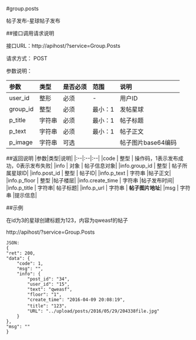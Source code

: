 #group.posts

帖子发布-星球帖子发布

##接口调用请求说明

接口URL：http://apihost/?service=Group.Posts

请求方式： POST

参数说明：

|参数|类型|是否必须|范围|说明|
|:--|:--|:--|:--|:--|
|user_id|整形|必须|-|用户ID|
|group_id  | 整型  | 必须   |               最小：1  |  发帖星球|
|p_title          | 字符串 |必须   |               最小：1  |   帖子标题|
|p_text           | 字符串| 必须  |                最小：1 |  帖子正文|
|p_image|字符串|可选||帖子图片base64编码|

##返回说明
|参数|类型|说明|
|:--|:--|:--|
|code               | 整型 | 操作码，1表示发布成功，0表示发布失败|
|info               | 对象 | 帖子信息对象|
|info.group_id | 整型 | 帖子所属星球ID|
|info.post_id | 整型 | 帖子ID|
|info.p_text         |  字符串 |帖子正文|
|info.p_floor        |  整型  |帖子楼层|
|info.create_time    | 字符串 |帖子发布时间|
|info.p_title         | 字符串| 帖子标题|
|info.p_url | 字符串  | **帖子图片地址**|
|msg               |  字符串 |提示信息|

##示例

在id为3的星球创建标题为123，内容为qweasf的帖子

http://apihost/?service=Group.Posts

    JSON:
    {
    "ret": 200,
    "data": {
        "code": 1,
        "msg": "",
        "info": {
            "post_id": "34",
            "user_id": "15",
            "text": "qweasf",
            "floor": "1",
            "create_time": "2016-04-09 20:08:19",
            "title": "123"，
            "URL": "../upload/posts/2016/05/29/204338file.jpg"
        }
    },
    "msg": ""
    }

